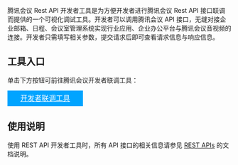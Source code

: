 腾讯会议 Rest API 开发者工具是为方便开发者进行腾讯会议 Rest API 接口联调而提供的一个可视化调试工具。开发者可以调用腾讯会议 API 接口，无缝对接企业邮箱、日程、会议室管理系统实现行业应用、企业办公平台与腾讯会议音视频的连接。开发者只需填写相关参数，提交请求后即可查看请求信息与响应信息。






## 工具入口

单击下方按钮可前往腾讯会议开发者联调工具：

<div style="background-color:#00A4FF; width: 170px; height: 35px; line-height:35px; text-align:center;"><a href="https://meeting.tencent.com/rest-api-tool.html" target="_blank"  style="color: white; font-size:16px;">开发者联调工具</a></div>

## 使用说明
使用 REST API 开发者工具时，所有 API 接口的相关信息请参见 [REST APIs](https://cloud.tencent.com/document/product/1095/42417) 的文档说明。

